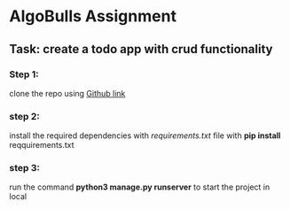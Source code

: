 # AlgoBulls Assignment

## Task: create a todo app with crud functionality

### Step 1:
clone the repo using [Github link](https://github.com/Abhiram716/todo_site.git "todo")

### step 2:
install the required dependencies with _requirements.txt_ file with **pip install** reqquirements.txt

### step 3:

run the command **python3 manage.py runserver** to 	start the project in local

